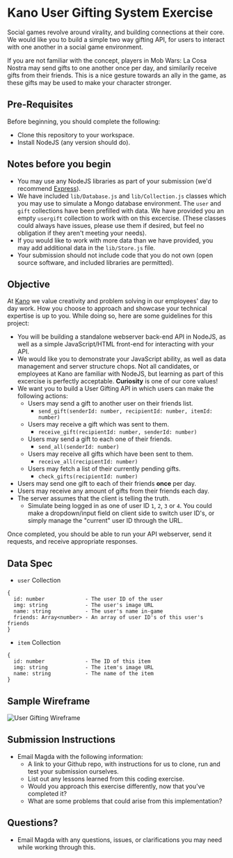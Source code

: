 # Kano User Gifting System Exercise

Social games revolve around virality, and building connections at their core. We would like you to build a simple two way gifting API, for users to interact with one another in a social game environment.

If you are not familiar with the concept, players in Mob Wars: La Cosa Nostra may send gifts to one another once per day, and similarily receive gifts from their friends. This is a nice gesture towards an ally in the game, as these gifts may be used to make your character stronger.

## Pre-Requisites

Before beginning, you should complete the following:

- Clone this repository to your workspace.
- Install NodeJS (any version should do).

## Notes before you begin

- You may use any NodeJS libraries as part of your submission (we'd recommend [Express](https://expressjs.com/)).
- We have included `lib/Database.js` and `lib/Collection.js` classes which you may use to simulate a Mongo database environment. The `user` and `gift` collections have been prefilled with data. We have provided you an empty `usergift` collection to work with on this excercise. (These classes could always have issues, please use them if desired, but feel no obligation if they aren't meeting your needs).
- If you would like to work with more data than we have provided, you may add additional data in the `lib/Store.js` file.
- Your submission should not include code that you do not own (open source software, and included libraries are permitted).

## Objective

At [Kano](https://www.kanoapps.com) we value creativity and problem solving in our employees' day to day work. How you choose to approach and showcase your technical expertise is up to you. While doing so, here are some guidelines for this project:

- You will be building a standalone webserver back-end API in NodeJS, as well as a simple JavaScript/HTML front-end for interacting with your API.
- We would like you to demonstrate your JavaScript ability, as well as data management and server structure chops. Not all candidates, or employees at Kano are familiar with NodeJS, but learning as part of this excercise is perfectly acceptable. **Curiosity** is one of our core values!
- We want you to build a User Gifting API in which users can make the following actions:
  - Users may send a gift to another user on their friends list.
    - `send_gift(senderId: number, recipientId: number, itemId: number)`
  - Users may receive a gift which was sent to them.
    - `receive_gift(recipientId: number, senderId: number)`
  - Users may send a gift to each one of their friends.
    - `send_all(senderId: number)`
  - Users may receive all gifts which have been sent to them.
    - `receive_all(recipientId: number)`
  - Users may fetch a list of their currently pending gifts.
    - `check_gifts(recipientId: number)`
- Users may send one gift to each of their friends **once** per day.
- Users may receive any amount of gifts from their friends each day.
- The server assumes that the client is telling the truth.
    - Simulate being logged in as one of user ID `1`, `2`, `3` or `4`. You could make a dropdown/input field on client side to switch user ID's, or simply manage the "current" user ID through the URL.

Once completed, you should be able to run your API webserver, send it requests, and receive appropriate responses.

## Data Spec
- `user` Collection
```
{
  id: number             - The user ID of the user
  img: string            - The user's image URL
  name: string           - The user's name in-game
  friends: Array<number> - An array of user ID's of this user's friends
}
```
- `item` Collection
```
{
  id: number             - The ID of this item
  img: string            - The item's image URL
  name: string           - The name of the item
}
```

## Sample Wireframe

![User Gifting Wireframe](https://cdn.kanoapps.com/wiki/User%20Gifting%20Wireframe.png "User Gifting Wireframe")

## Submission Instructions
- Email Magda with the following information:
    - A link to your Github repo, with instructions for us to clone, run and test your submission ourselves.
    - List out any lessons learned from this coding exercise.
    - Would you approach this exercise differently, now that you've completed it?
    - What are some problems that could arise from this implementation?

## Questions?
- Email Magda with any questions, issues, or clarifications you may need while working through this.